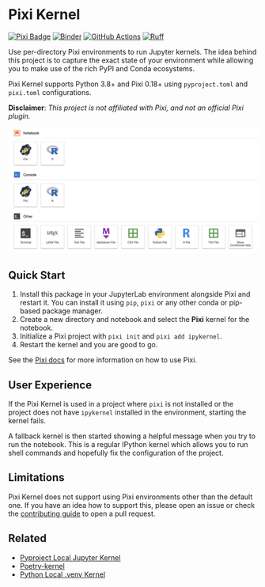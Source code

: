 # Pixi Kernel

[![Pixi Badge][pixi-badge]](https://pixi.sh)
[![Binder](https://mybinder.org/badge_logo.svg)](https://mybinder.org/v2/gh/renan-r-santos/pixi-kernel/main)
[![GitHub Actions][github-actions-badge]](https://github.com/renan-r-santos/pixi-kernel/actions)
[![Ruff][ruff-badge]](https://github.com/astral-sh/ruff)

[pixi-badge]: https://img.shields.io/endpoint?url=https://raw.githubusercontent.com/prefix-dev/pixi/main/assets/badge/v0.json&style=flat-square
[github-actions-badge]: https://github.com/renan-r-santos/pixi-kernel/actions/workflows/ci.yml/badge.svg
[ruff-badge]: https://img.shields.io/endpoint?url=https://raw.githubusercontent.com/astral-sh/ruff/main/assets/badge/v2.json

Use per-directory Pixi environments to run Jupyter kernels. The idea behind this project is to
capture the exact state of your environment while allowing you to make use of the rich PyPI and
Conda ecosystems.

Pixi Kernel supports Python 3.8+ and Pixi 0.18+ using `pyproject.toml` and `pixi.toml`
configurations.

**Disclaimer**: _This project is not affiliated with Pixi, and not an official Pixi plugin._

![JupyterLab launcher screen showing Pixi Kernel](assets/image1.png)

## Quick Start

1. Install this package in your JupyterLab environment alongside Pixi and restart it. You can
   install it using `pip`, `pixi` or any other conda or pip-based package manager.
2. Create a new directory and notebook and select the **Pixi** kernel for the notebook.
3. Initialize a Pixi project with `pixi init` and `pixi add ipykernel`.
4. Restart the kernel and you are good to go.

See the [Pixi docs](https://pixi.sh/latest/) for more information on how to use Pixi.

## User Experience

If the Pixi Kernel is used in a project where `pixi` is not installed or the project does not have
`ipykernel` installed in the environment, starting the kernel fails.

A fallback kernel is then started showing a helpful message when you try to run the notebook. This
is a regular IPython kernel which allows you to run shell commands and hopefully fix the
configuration of the project.

## Limitations

Pixi Kernel does not support using Pixi environments other than the default one. If you have an
idea how to support this, please open an issue or check the [contributing guide](CONTRIBUTING.md)
to open a pull request.

## Related

- [Pyproject Local Jupyter Kernel](https://github.com/bluss/pyproject-local-kernel)
- [Poetry-kernel](https://github.com/pathbird/poetry-kernel)
- [Python Local .venv Kernel](https://github.com/goerz/python-localvenv-kernel)
